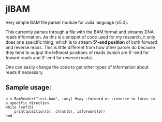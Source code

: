 # jlBAM
Very simple BAM file parser module for Julia language (v5.0).

This currently parses through a file with the BAM format and streams DNA reads information.
As this is a snippet of code used for my research, it only does one speicific thing, which is 
to stream **5'-end position** of both forward and reverse reads. This is little different from 
how other parser do because they tend to output the leftmost poistions of reads (which are 5'-end
for foward reads and 3'-end for reverse reads).

One can easily change the code to get other types of information about reads if necessary.

## Sample usage:
``` 
b = BamReader("test.bam", :any) #say :forward or :reverse to focus on a specific direction.
while !eof(b)
    print(position(b), chrom(b), isforward(b))
end
```

